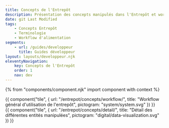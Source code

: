 ```yaml
---
title: Concepts de l'Entrepôt
description: Présentation des concepts manipulés dans l'Entrepôt et workflow général d'alimentation
date: git Last Modified
tags:
    - Concepts Entrepôt
    - Terminologie
    - Workflow d'alimentation
segments:
    - url: /guides/developpeur
      title: Guides développeur
layout: layouts/developpeur.njk
eleventyNavigation:
    key: Concepts de l'Entrepôt
    order: 1
    nav: dev
---
```


{% from "components/component.njk" import component with context %}

<div class="fr-grid-row fr-grid-row--gutters">

<div class="fr-col-md-4">
{{ component("tile", {
    url: "/entrepot/concepts/workflow/",
    title: "Workflow général d'utilisation de l'entrepôt",
    pictogram: "system/system.svg"
}) }}
</div>

<div class="fr-col-md-4">
{{ component("tile", {
    url: "/entrepot/concepts/detail/",
    title: "Détail des différentes entités manipulées",
    pictogram: "digital/data-visualization.svg"
}) }}
</div>

</div>
